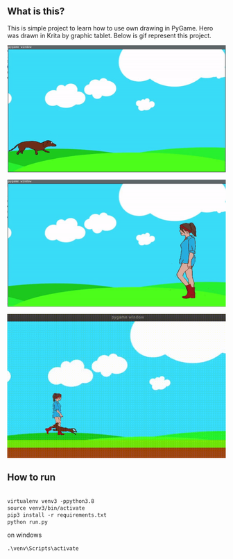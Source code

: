 ## What is this?
This is simple project to learn how to use own drawing in PyGame.
Hero was drawn in Krita by graphic tablet.
Below is gif represent this project.

![](screencast/dachshund_running.gif)

![](screencast/walking.gif)

![](screencast/dog_with_enemy.gif)

## How to run

```

virtualenv venv3 -ppython3.8
source venv3/bin/activate
pip3 install -r requirements.txt
python run.py
```

on windows

```
.\venv\Scripts\activate



